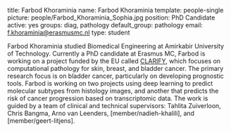 title: Farbod Khoraminia
name: Farbod Khoraminia
template: people-single
picture: people/Farbod_Khoraminia_Sophia.jpg
position: PhD Candidate
active: yes
groups: diag, pathology
default_group: pathology
email: f.khoraminia@erasmusmc.nl
type: student


Farbod Khoraminia studied Biomedical Engineering at Amirkabir University of Technology. Currently a PhD candidate at Erasmus MC, Farbod is working on a project funded by the EU called [CLARIFY](https://www.clarify-project.eu/), which focuses on computational pathology for skin, breast, and bladder cancer. The primary research focus is on bladder cancer, particularly on developing prognostic tools. Farbod is working on two projects using deep learning to predict molecular subtypes from histology images, and another that predicts the risk of cancer progression based on transcriptomic data. The work is guided by a team of clinical and technical supervisors: Tahlita Zuiverloon, Chris Bangma, Arno van Leenders, [member/nadieh-khalili], and [member/geert-litjens].